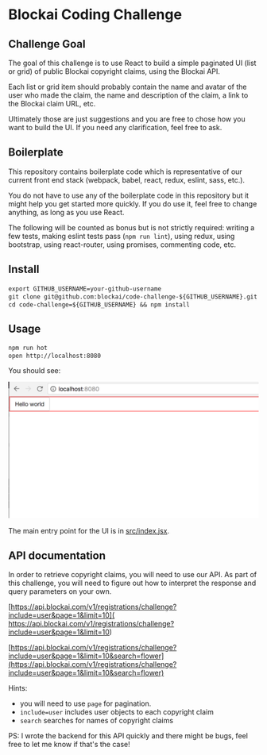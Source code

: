 # Blockai Coding Challenge

## Challenge Goal

The goal of this challenge is to use React to build a simple paginated
UI (list or grid) of public Blockai copyright claims, using the Blockai
API.

Each list or grid item should probably contain the name and avatar of
the user who made the claim, the name and description of the claim, a
link to the Blockai claim URL, etc.

Ultimately those are just suggestions and you are free to chose how you
want to build the UI. If you need any clarification, feel free to ask.

## Boilerplate

This repository contains boilerplate code which is representative of our
current front end stack (webpack, babel, react, redux, eslint, sass,
etc.).

You do not have to use any of the boilerplate code in this repository
but it might help you get started more quickly. If you do use it, feel
free to change anything, as long as you use React.

The following will be counted as bonus but is not strictly required:
writing a few tests, making eslint tests pass (`npm run lint`), using
redux, using bootstrap, using react-router, using promises, commenting
code, etc.

## Install

```
export GITHUB_USERNAME=your-github-username
git clone git@github.com:blockai/code-challenge-${GITHUB_USERNAME}.git
cd code-challenge=${GITHUB_USERNAME} && npm install
```

## Usage

```
npm run hot
open http://localhost:8080
```

You should see:

![screenshot](./boilerplate.png)

The main entry point for the UI is in [src/index.jsx](./src/index.jsx).

## API documentation

In order to retrieve copyright claims, you will need to use our API. As
part of this challenge, you will need to figure out how to interpret the
response and query parameters on your own.

[https://api.blockai.com/v1/registrations/challenge?include=user&page=1&limit=10](
https://api.blockai.com/v1/registrations/challenge?include=user&page=1&limit=10)

[https://api.blockai.com/v1/registrations/challenge?include=user&page=1&limit=10&search=flower](https://api.blockai.com/v1/registrations/challenge?include=user&page=1&limit=10&search=flower)

Hints:

- you will need to use `page` for pagination.
- `include=user` includes user objects to each copyright claim
- `search` searches for names of copyright claims

PS: I wrote the backend for this API quickly and there might be bugs,
feel free to let me know if that's the case!
